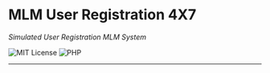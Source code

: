 # MLM User Registration 4X7

_Simulated User Registration MLM System_

![MIT License](https://img.shields.io/badge/license-MIT-green)
![PHP](https://img.shields.io/badge/PHP-8.2-blue)

---

